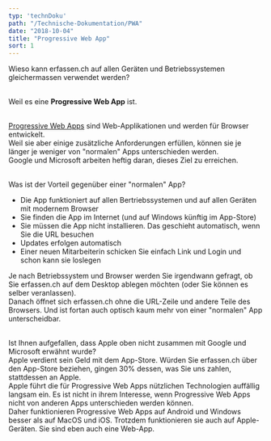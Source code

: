 ```yaml
---
typ: 'technDoku'
path: "/Technische-Dokumentation/PWA"
date: "2018-10-04"
title: "Progressive Web App"
sort: 1
---
```


Wieso kann erfassen.ch auf allen Geräten und Betriebssystemen gleichermassen verwendet werden?<br/><br/>

Weil es eine **Progressive Web App** ist.<br/><br/>

[Progressive Web Apps](https://developers.google.com/web/progressive-web-apps) sind Web-Applikationen und werden für Browser entwickelt.<br/>
Weil sie aber einige zusätzliche Anforderungen erfüllen, können sie je länger je weniger von "normalen" Apps unterschieden werden.<br/>
Google und Microsoft arbeiten heftig daran, dieses Ziel zu erreichen.<br/><br/>

Was ist der Vorteil gegenüber einer "normalen" App?
- Die App funktioniert auf allen Bertriebssystemen und auf allen Geräten mit modernem Browser
- Sie finden die App im Internet (und auf Windows künftig im App-Store)
- Sie müssen die App nicht installieren. Das geschieht automatisch, wenn Sie die URL besuchen
- Updates erfolgen automatisch
- Einer neuen Mitarbeiterin schicken Sie einfach Link und Login und schon kann sie loslegen

Je nach Betriebssystem und Browser werden Sie irgendwann gefragt, ob Sie erfassen.ch auf dem Desktop ablegen möchten (oder Sie können es selber veranlassen).<br/>
Danach öffnet sich erfassen.ch ohne die URL-Zeile und andere Teile des Browsers. Und ist fortan auch optisch kaum mehr von einer "normalen" App unterscheidbar.<br/><br/>

Ist Ihnen aufgefallen, dass Apple oben nicht zusammen mit Google und Microsoft erwähnt wurde?<br/>
Apple verdient sein Geld mit dem App-Store. Würden Sie erfassen.ch über den App-Store beziehen, gingen 30% dessen, was Sie uns zahlen, stattdessen an Apple.<br/>
Apple führt die für Progressive Web Apps nützlichen Technologien auffällig langsam ein. Es ist nicht in ihrem Interesse, wenn Progressive Web Apps nicht von anderen Apps unterschieden werden können.<br/>
Daher funktionieren Progressive Web Apps auf Android und Windows besser als auf MacOS und iOS. Trotzdem funktionieren sie auch auf Apple-Geräten. Sie sind eben auch eine Web-App.